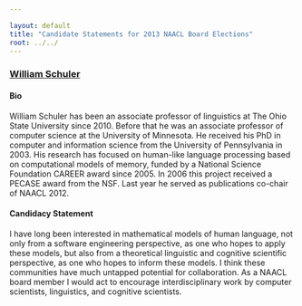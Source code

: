 ```yaml
---

layout: default
title: "Candidate Statements for 2013 NAACL Board Elections"
root: ../../
---
```


### [William Schuler](http://www.ling.ohio-state.edu/~schuler/)

#### Bio

William Schuler has been an associate professor of linguistics at The Ohio State University since 2010. Before that he was an associate professor of computer science at the University of Minnesota. He received his PhD in computer and information science from the University of Pennsylvania in 2003. His research has focused on human-like language processing based on computational models of memory, funded by a National Science Foundation CAREER award since 2005. In 2006 this project received a PECASE award from the NSF. Last year he served as publications co-chair of NAACL 2012.

#### Candidacy Statement

I have long been interested in mathematical models of human language, not only from a software engineering perspective, as one who hopes to apply these models, but also from a theoretical linguistic and cognitive scientific perspective, as one who hopes to inform these models. I think these communities have much untapped potential for collaboration. As a NAACL board member I would act to encourage interdisciplinary work by computer scientists, linguistics, and cognitive scientists.
